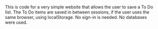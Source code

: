 This is code for a very simple website that allows the user to save a To Do list. The To Do items are saved in between sessions, if the user uses the same browser, using localStorage. No sign-in is needed. No databases were used.